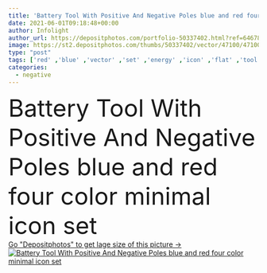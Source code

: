 ```yaml
---
title: 'Battery Tool With Positive And Negative Poles blue and red four color minimal icon set'
date: 2021-06-01T09:18:48+00:00
author: Infolight
author_url: https://depositphotos.com/portfolio-50337402.html?ref=64678756
image: https://st2.depositphotos.com/thumbs/50337402/vector/47100/471003576/api_thumb_450.jpg?forcejpeg=true
type: "post"
tags: ['red' ,'blue' ,'vector' ,'set' ,'energy' ,'icon' ,'flat' ,'tool' ,'poles' ,'pole' ,'negative' ,'positive' ,'battery' ,'logo' ,'batteries' ,'minimal' ,'eps' ,'premium' ,'ecologism' ,'tools and utensils' ]
categories: 
  - negative
---
```

<div aling="center">
            <font size="60"> Battery Tool With Positive And Negative Poles blue and red four color minimal icon set</font>   
</div>
<div>
    <a href='https://st2.depositphotos.com/thumbs/50337402/vector/47100/471003576/api_thumb_450.jpg?forcejpeg=true?ref=64678756' target=_blank > Go "Depositphotos" to get lage size of this picture ->
        <img href='https://st2.depositphotos.com/thumbs/50337402/vector/47100/471003576/api_thumb_450.jpg?forcejpeg=true?ref=64678756' src='https://st2.depositphotos.com/50337402/47100/v/950/depositphotos_471003576-stock-illustration-battery-tool-positive-negative-poles.jpg?forcejpeg=true' alt='Battery Tool With Positive And Negative Poles blue and red four color minimal icon set' >
    </a>
</div>
